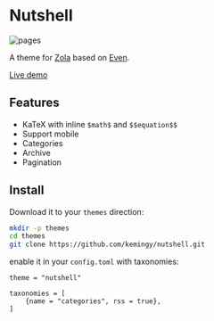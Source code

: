 # Nutshell

![pages](https://github.com/kemingy/nutshell/workflows/pages/badge.svg)

A theme for [Zola](https://www.getzola.org/) based on [Even](https://github.com/getzola/even).

[Live demo](https://kemingy.github.io/nutshell/)

## Features

* KaTeX with inline `$math$` and `$$equation$$`
* Support mobile
* Categories
* Archive
* Pagination

## Install

Download it to your `themes` direction:

```sh
mkdir -p themes
cd themes
git clone https://github.com/kemingy/nutshell.git
```

enable it in your `config.toml` with taxonomies:

```
theme = "nutshell"

taxonomies = [
    {name = "categories", rss = true},
]
```

